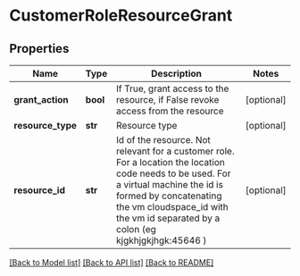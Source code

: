 # CustomerRoleResourceGrant

## Properties
Name | Type | Description | Notes
------------ | ------------- | ------------- | -------------
**grant_action** | **bool** | If True, grant access to the resource, if False revoke access from the resource | [optional] 
**resource_type** | **str** | Resource type | [optional] 
**resource_id** | **str** |          Id of the resource. Not relevant for a customer role. For a location the location code needs to be used. For a virtual machine the id is formed by concatenating the vm cloudspace_id with the vm id separated by a colon (eg kjgkhjgkjhgk:45646 ) | [optional] 

[[Back to Model list]](../README.md#documentation-for-models) [[Back to API list]](../README.md#documentation-for-api-endpoints) [[Back to README]](../README.md)


